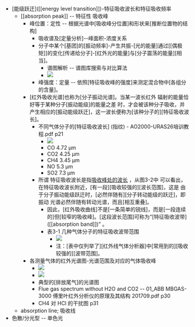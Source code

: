 - [能级跃迁]([[energy level transition]])-特征吸收波长和特征吸收频率
    - [[absorption peak]] -- 特征性 吸收峰
        - 峰位置：定性 -- 根据光谱中[吸收峰分位置]和形状来[推断位置物的结构]
            - 吸收谱及[定量分析]--峰面积-浓度关系
            - 分子中某个[基团]的[振动频率]-产生共振-[光的能量]通过[[偶极矩]]的变化[传递给分子]-[红外光的能量]与[分子震荡的能量][相当]。
                - 谱图解析 -- 谱图库搜索与对比算法
                - ![](https://firebasestorage.googleapis.com/v0/b/firescript-577a2.appspot.com/o/imgs%2Fapp%2FXELiu-NovaKG%2F1T8RWuQHrq.png?alt=media&token=66ca1e77-28e4-43ce-97bf-3cc25dad8a86)
            - 峰强度：定量 -- 依照[特征吸收峰的强度]来测定混合物中[各组分的含量]。
        - [红外吸收光谱]也称为[分子振动光谱]。当某一波长红外 辐射的能量恰好等于某种分子[振动能级]的能量之差 时，才会被该种分子吸收，并产生相应的[振动能级跃迁]，这一波长便称为[该种分子的][特征吸收波长]。
            - 不同气体分子的[特征吸收波长] (指纹) - AO2000-URAS26培训教程.pdf p21
                - ![](https://firebasestorage.googleapis.com/v0/b/firescript-577a2.appspot.com/o/imgs%2Fapp%2FXELiu-NovaKG%2FlzI2pid30P.jpg?alt=media&token=ebeaa9eb-7414-4c01-ba27-ac1f5ed887ad)
                - CO 4.72 μm
                - CO2 4.25 μm
                - CH4 3.45 μm
                - NO 5.3 μm
                - SO2 7.3 μm
            - 所谓 特征吸收波长是指[吸收峰处的波长]([中心吸收波长]) ，从图3-2中 可以看出，在特征吸收波长附近，[有一段][吸收较强的][波长范围]，这是 由于分子振动能级跃迁时，[必然伴随有][分子转动能级的跃迁]，即振动 光谱必然伴随有转动光谱，而且[相互重叠]。
                - 因此，[红外吸收曲线]不是[一条简单的锐线]，而是[一段连续的]但[较窄的吸收峰]。[这段波长范围]可称为“[特征吸收波带]([[absorption band]])” 。
                - 表3-1 几种气体分子的特征吸收波带范围
                    - ![](https://firebasestorage.googleapis.com/v0/b/firescript-577a2.appspot.com/o/imgs%2Fapp%2FXELiu-NovaKG%2FLp67h5fBLh.png?alt=media&token=cce7724e-4688-4363-b9b0-5d9564926661)
                    - 注：[表中仅列举了][红外线气体分析器]中[常用到的][吸收较强的][波带范围]。
        - 各测量气体的红外光谱图-光谱范围及对应的气体吸收峰
            - ![](https://firebasestorage.googleapis.com/v0/b/firescript-577a2.appspot.com/o/imgs%2Fapp%2FXELiu-NovaKG%2F_zjQaOoEZa.png?alt=media&token=c2002790-321b-428a-932e-d1492ee4a6f9)
            - ![](https://firebasestorage.googleapis.com/v0/b/firescript-577a2.appspot.com/o/imgs%2Fapp%2FXELiu-NovaKG%2F6doyL7PMoP.png?alt=media&token=459d7e49-4472-460b-b6f6-daf3228a671a)
            - 典型的[排放尾气]的光谱图
            - Flue gas spectrum without H2O and CO2 -- 01_ABB MBGAS-3000 傅里叶红外分析仪的原理及其结构 201709.pdf p30
            - CH4 对 HCl 的干扰图 p31
    - absorption line; 吸收线
- 色散/分光型 -- 单色光
